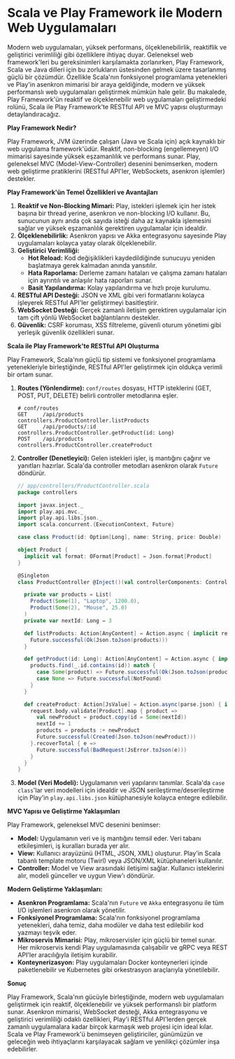 # Scala ve Play Framework ile Modern Web Uygulamaları

Modern web uygulamaları, yüksek performans, ölçeklenebilirlik, reaktiflik ve geliştirici verimliliği gibi özelliklere ihtiyaç duyar. Geleneksel web framework'leri bu gereksinimleri karşılamakta zorlanırken, Play Framework, Scala ve Java dilleri için bu zorlukların üstesinden gelmek üzere tasarlanmış güçlü bir çözümdür. Özellikle Scala'nın fonksiyonel programlama yetenekleri ve Play'in asenkron mimarisi bir araya geldiğinde, modern ve yüksek performanslı web uygulamaları geliştirmek mümkün hale gelir. Bu makalede, Play Framework'ün reaktif ve ölçeklenebilir web uygulamaları geliştirmedeki rolünü, Scala ile Play Framework'te RESTful API ve MVC yapısı oluşturmayı detaylandıracağız.

**Play Framework Nedir?**

Play Framework, JVM üzerinde çalışan (Java ve Scala için) açık kaynaklı bir web uygulama framework'üdür. Reaktif, non-blocking (engellemeyen) I/O mimarisi sayesinde yüksek eşzamanlılık ve performans sunar. Play, geleneksel MVC (Model-View-Controller) desenini benimserken, modern web geliştirme pratiklerini (RESTful API'ler, WebSockets, asenkron işlemler) destekler.

**Play Framework'ün Temel Özellikleri ve Avantajları**

1.  **Reaktif ve Non-Blocking Mimari:** Play, istekleri işlemek için her istek başına bir thread yerine, asenkron ve non-blocking I/O kullanır. Bu, sunucunun aynı anda çok sayıda isteği daha az kaynakla işlemesini sağlar ve yüksek eşzamanlılık gerektiren uygulamalar için idealdir.
2.  **Ölçeklenebilirlik:** Asenkron yapısı ve Akka entegrasyonu sayesinde Play uygulamaları kolayca yatay olarak ölçeklenebilir.
3.  **Geliştirici Verimliliği:**
    *   **Hot Reload:** Kod değişiklikleri kaydedildiğinde sunucuyu yeniden başlatmaya gerek kalmadan anında yansıtılır.
    *   **Hata Raporlama:** Derleme zamanı hataları ve çalışma zamanı hataları için ayrıntılı ve anlaşılır hata raporları sunar.
    *   **Basit Yapılandırma:** Kolay yapılandırma ve hızlı proje kurulumu.
4.  **RESTful API Desteği:** JSON ve XML gibi veri formatlarını kolayca işleyerek RESTful API'ler geliştirmeyi basitleştirir.
5.  **WebSocket Desteği:** Gerçek zamanlı iletişim gerektiren uygulamalar için tam çift yönlü WebSocket bağlantılarını destekler.
6.  **Güvenlik:** CSRF koruması, XSS filtreleme, güvenli oturum yönetimi gibi yerleşik güvenlik özellikleri sunar.

**Scala ile Play Framework'te RESTful API Oluşturma**

Play Framework, Scala'nın güçlü tip sistemi ve fonksiyonel programlama yetenekleriyle birleştiğinde, RESTful API'ler geliştirmek için oldukça verimli bir ortam sunar.

1.  **Routes (Yönlendirme):** `conf/routes` dosyası, HTTP isteklerini (GET, POST, PUT, DELETE) belirli controller metodlarına eşler.

    ```
    # conf/routes
    GET     /api/products               controllers.ProductController.listProducts
    GET     /api/products/:id           controllers.ProductController.getProduct(id: Long)
    POST    /api/products               controllers.ProductController.createProduct
    ```

2.  **Controller (Denetleyici):** Gelen istekleri işler, iş mantığını çağırır ve yanıtları hazırlar. Scala'da controller metodları asenkron olarak `Future` döndürür.

    ```scala
    // app/controllers/ProductController.scala
    package controllers

    import javax.inject._
    import play.api.mvc._
    import play.api.libs.json._
    import scala.concurrent.{ExecutionContext, Future}

    case class Product(id: Option[Long], name: String, price: Double)

    object Product {
      implicit val format: OFormat[Product] = Json.format[Product]
    }

    @Singleton
    class ProductController @Inject()(val controllerComponents: ControllerComponents)(implicit ec: ExecutionContext) extends BaseController {

      private var products = List(
        Product(Some(1), "Laptop", 1200.0),
        Product(Some(2), "Mouse", 25.0)
      )
      private var nextId: Long = 3

      def listProducts: Action[AnyContent] = Action.async { implicit request =>
        Future.successful(Ok(Json.toJson(products)))
      }

      def getProduct(id: Long): Action[AnyContent] = Action.async { implicit request =>
        products.find(_.id.contains(id)) match {
          case Some(product) => Future.successful(Ok(Json.toJson(product)))
          case None => Future.successful(NotFound)
        }
      }

      def createProduct: Action[JsValue] = Action.async(parse.json) { implicit request =>
        request.body.validate[Product].map { product =>
          val newProduct = product.copy(id = Some(nextId))
          nextId += 1
          products = products :+ newProduct
          Future.successful(Created(Json.toJson(newProduct)))
        }.recoverTotal { e =>
          Future.successful(BadRequest(JsError.toJson(e)))
        }
      }
    }
    ```

3.  **Model (Veri Modeli):** Uygulamanın veri yapılarını tanımlar. Scala'da `case class`'lar veri modelleri için idealdir ve JSON serileştirme/deserileştirme için Play'in `play.api.libs.json` kütüphanesiyle kolayca entegre edilebilir.

**MVC Yapısı ve Geliştirme Yaklaşımları**

Play Framework, geleneksel MVC desenini benimser:

*   **Model:** Uygulamanın veri ve iş mantığını temsil eder. Veri tabanı etkileşimleri, iş kuralları burada yer alır.
*   **View:** Kullanıcı arayüzünü (HTML, JSON, XML) oluşturur. Play'in Scala tabanlı template motoru (Twirl) veya JSON/XML kütüphaneleri kullanılır.
*   **Controller:** Model ve View arasındaki iletişimi sağlar. Kullanıcı isteklerini alır, modeli günceller ve uygun View'ı döndürür.

**Modern Geliştirme Yaklaşımları:**

*   **Asenkron Programlama:** Scala'nın `Future` ve `Akka` entegrasyonu ile tüm I/O işlemleri asenkron olarak yönetilir.
*   **Fonksiyonel Programlama:** Scala'nın fonksiyonel programlama yetenekleri, daha temiz, daha modüler ve daha test edilebilir kod yazmayı teşvik eder.
*   **Mikroservis Mimarisi:** Play, mikroservisler için güçlü bir temel sunar. Her mikroservis kendi Play uygulamasında çalışabilir ve gRPC veya REST API'ler aracılığıyla iletişim kurabilir.
*   **Konteynerizasyon:** Play uygulamaları Docker konteynerleri içinde paketlenebilir ve Kubernetes gibi orkestrasyon araçlarıyla yönetilebilir.

**Sonuç**

Play Framework, Scala'nın gücüyle birleştiğinde, modern web uygulamaları geliştirmek için reaktif, ölçeklenebilir ve yüksek performanslı bir platform sunar. Asenkron mimarisi, WebSocket desteği, Akka entegrasyonu ve geliştirici verimliliği odaklı özellikleri, Play'i RESTful API'lerden gerçek zamanlı uygulamalara kadar birçok karmaşık web projesi için ideal kılar. Scala ve Play Framework'ü benimseyen geliştiriciler, günümüzün ve geleceğin web ihtiyaçlarını karşılayacak sağlam ve yenilikçi çözümler inşa edebilirler.